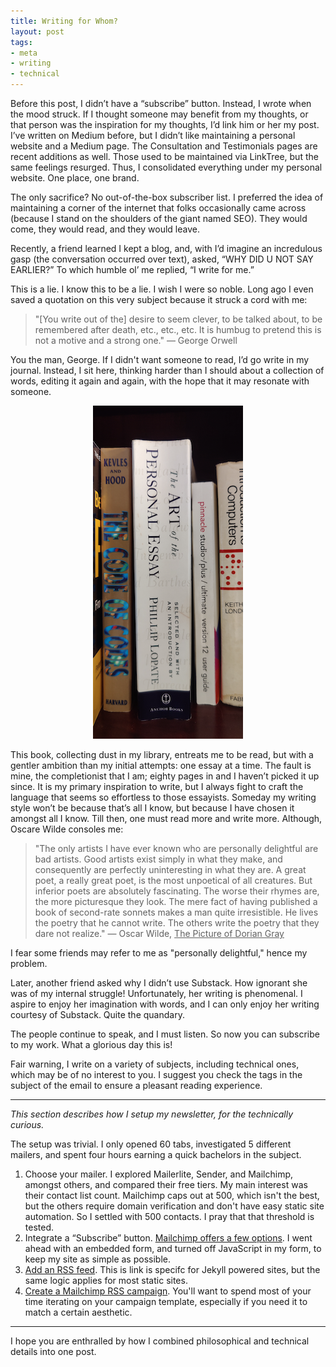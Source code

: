 ```yaml
---
title: Writing for Whom?
layout: post
tags:
- meta
- writing
- technical
---
```


Before this post, I didn’t have a “subscribe” button. Instead, I wrote when the mood struck. If I thought someone may benefit from my thoughts, or that person was the inspiration for my thoughts, I’d link him or her my post. I’ve written on Medium before, but I didn’t like maintaining a personal website and a Medium page. The Consultation and Testimonials pages are recent additions as well. Those used to be maintained via LinkTree, but the same feelings resurged. Thus, I consolidated everything under my personal website. One place, one brand. 

The only sacrifice? No out-of-the-box subscriber list.  I preferred the idea of maintaining a corner of the internet that folks occasionally came across (because I stand on the shoulders of the giant named SEO). They would come, they would read, and they would leave. 

Recently, a friend learned I kept a blog, and, with I’d imagine an incredulous gasp (the conversation occurred over text), asked, “WHY DID U NOT SAY EARLIER?” To which humble ol’ me replied, “I write for me.” 

This is a lie. I know this to be a lie. I wish I were so noble. Long ago I even saved a quotation on this very subject because it struck a cord with me:

> "[You write out of the] desire to seem clever, to be talked about, to be remembered after death, etc., etc., etc. It is humbug to pretend this is not a motive and a strong one." — George Orwell 

You the man, George. If I didn't want someone to read, I’d go write in my journal. Instead, I sit here, thinking harder than I should about a collection of words, editing it again and again, with the hope that it may resonate with someone. 

<p align="center">
	<img src="/assets/images/personal_essay_small.png">
</p>


This book, collecting dust in my library, entreats me to be read, but with a gentler ambition than my initial attempts: one essay at a time. The fault is mine, the completionist that I am; eighty pages in and I haven’t picked it up since. It is my primary inspiration to write, but I always fight to craft  the language that seems so effortless to those essayists. Someday my writing style won’t be because that’s all I know, but because I have chosen it amongst all I know. Till then, one must read more and write more. Although, Oscare Wilde consoles me:

> "The only artists I have ever known who are personally delightful are bad artists. Good artists exist simply in what they make, and consequently are perfectly uninteresting in what they are. A great poet, a really great poet, is the most unpoetical of all creatures. But inferior poets are absolutely fascinating. The worse their rhymes are, the more picturesque they look. The mere fact of having published a book of second-rate sonnets makes a man quite irresistible. He lives the poetry that he cannot write. The others write the poetry that they dare not realize." — Oscar Wilde, <u>The Picture of Dorian Gray</u>

I fear some friends may refer to me as "personally delightful," hence my problem.

Later, another friend asked why I didn’t use Substack. How ignorant she was of my internal struggle! Unfortunately, her writing is phenomenal. I aspire to enjoy her imagination with words, and I can only enjoy her writing courtesy of Substack.  Quite the quandary.

The people continue to speak, and I must listen. So now you can subscribe to my work. What a glorious day this is!

Fair warning,  I write on a variety of subjects, including technical ones, which may be of no interest to you. I suggest you check the tags in the subject of the email to ensure a pleasant reading experience.

---
*This section describes how I setup my newsletter, for the technically curious.*

The setup was trivial. I only opened 60 tabs, investigated 5 different mailers, and spent four hours earning a quick bachelors in the subject. 

1. Choose your mailer. I explored Mailerlite, Sender, and Mailchimp, amongst others, and compared their free tiers. My main interest was their contact list count.  Mailchimp caps out at 500, which isn't the best, but the others require domain verification and don't have easy static site automation. So I settled with 500 contacts. I pray that that threshold is tested.
2. Integrate a “Subscribe” button. [Mailchimp offers a few options](https://eepurl.com/dyikjf). I went ahead with an embedded form, and turned off JavaScript in my form, to keep my site as simple as possible. 
3. [Add an RSS feed](https://jekyllcodex.org/without-plugin/rss-feed/). This is link is specifc for Jekyll powered sites, but the same logic applies for most static sites. 
4. [Create a Mailchimp RSS campaign](https://eepurl.com/dyimLT). You'll want to spend most of your time iterating on your campaign template, especially if you need it to match a certain aesthetic.

---

I hope you are enthralled by how I combined philosophical and technical details into one post.
